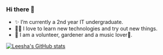 ### Hi there 👋

- ✨ I’m currently a 2nd year IT undergraduate.
- 👩‍💻 I love to learn new technologies and try out new things.
- 🌱 I am a volunteer, gardener and a music lover🎵.

[![Leesha's GitHub stats](https://github-readme-stats.vercel.app/api?username=leeshaSamadhi&count_private=trues&how_icons=true&theme=dracula)](https://github.com/anuraghazra/github-readme-stats)

